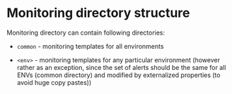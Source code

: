 # Monitoring directory structure

Monitoring directory can contain following directories:

* `common` - monitoring templates for all environments

* `<env>` - monitoring templates for any particular environment
  (however rather as an exception, since the set of alerts should be the same
  for all ENVs (common directory) and modified by externalized properties
  (to avoid huge copy pastes))
